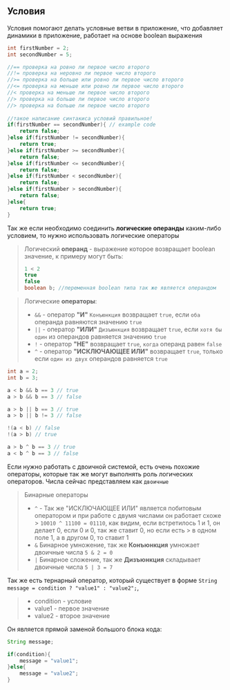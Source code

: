 ## Условия

Условия помогают делать условные ветви в приложение, что добавляет динамики в приложение,
работает на основе boolean выражения

```java
int firstNumber = 2;
int secondNumber = 5;

//== проверка на ровно ли первое число второго
//!= проверка на неровно ли первое число второго
//>= проверка на больше или ровно ли первое число второго
//<= проверка на меньше или ровно ли первое число второго
//< проверка на меньше ли первое число второго
//> проверка на больше ли первое число второго
//> проверка на больше ли первое число второго
    
//такое написание синтакиса условий правильное!
if(firstNumber == secondNumber){ // example code
    return false;
}else if(firstNumber != secondNumber){
    return true;
}else if(firstNumber >= secondNumber){
    return false;
}else if(firstNumber <= secondNumber){
    return false;
}else if(firstNumber < secondNumber){
    return false;
}else if(firstNumber > secondNumber){
    return false;
}else{
    return true;
}
```

Так же если необходимо соединить **логические операнды** каким-либо условием, то нужно использовать логические операторы
> Логический **операнд** - выражение которое возвращает boolean значение, к примеру могут быть:
> ``` java
> 1 < 2
> true
> false
> boolean b; //переменная boolean типа так же является операндом
> ```

> Логические **операторы**:
> * `&&` - оператор **"И"** `Конъюнкция` возвращает ```true```, если `оба` операнда равняются значению ```true```
> * `||` - оператор **"ИЛИ"** `Дизъюнкция` возвращает `true`, если `хотя бы один` из операндов равняется значению `true`
> * `!` - оператор **"НЕ"** возвращает `true`, `когда` операнд равен `false`
> * `^` - оператор **"ИСКЛЮЧАЮЩЕЕ ИЛИ"** возвращает `true`, только если `один из двух` операндов равняется `true`
```java
int a = 2;
int b = 3;

a < b && b == 3 // true
a > b && b == 3 // false

a > b || b == 3 // true
a > b || b != 3 // false

!(a < b) // false
!(a > b) // true

a > b ^ b == 3 // true
a < b ^ b == 3 // false
```

Если нужно работать с двоичной системой, есть очень похожие операторы, которые так же могут выполнять роль
логических операторов. Числа сейчас представляем как `двоичные`
> Бинарные операторы
> * `^` - Так же "ИСКЛЮЧАЮЩЕЕ ИЛИ" является побитовым оператором и при работе с двумя числами он работает схоже
    > `10010 ^ 11100 = 01110`, как видим, если встретилось 1 и 1, он делает 0, если 0 и 0, так же ставит 0, но если есть
    > в одном поле 1, а в другом 0, то ставит 1
> * `&` Бинарное умножение, так же **Конъюнкция** умножает двоичные числа `5 & 2 = 0`
> * `|` Бинарное сложение, так же **Дизъюнкция** складывает двоичные числа `5 | 3 = 7`

Так же есть тернарный оператор, который существует в форме 
`String message = condition ? "value1" : "value2";`,
> * condition - условие
> * value1 - первое значение
> * value2 - второе значение

Он является прямой заменой большого блока кода:
```java
String message;

if(condition){
    message = "value1";
}else{
    message = "value2";
}
```
